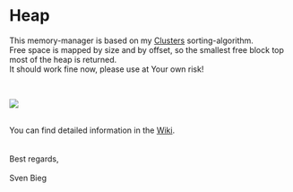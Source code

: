 <h1>Heap</h1>

<p>
This memory-manager is based on my <a href="http://www.github.com/svenbieg/clusters">Clusters</a> sorting-algorithm.<br />
Free space is mapped by size and by offset, so the smallest free block top most of the heap is returned.<br />
It should work fine now, please use at Your own risk!
</p><br />

<img src="https://github.com/svenbieg/Heap/assets/12587394/20f9e75f-6bd3-4a2b-8b9d-996acca5416f" /><br />
<br />

<p>
You can find detailed information in the <a href="https://github.com/svenbieg/Heap/wiki">Wiki</a>.<br />
<br /><br />
Best regards,<br />
<br />
Sven Bieg
</p><br />

<br /><br /><br /><br /><br />
